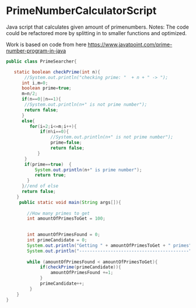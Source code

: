 # PrimeNumberCalculatorScript
Java script that calculates given amount of primenumbers.
Notes: The code could be refactored more by splitting in to smaller functions and optimized.

Work is based on code from here https://www.javatpoint.com/prime-number-program-in-java
```Java
public class PrimeSearcher{

   static boolean checkPrime(int n){  
       //System.out.println("checking prime: "  + n + " -> "); 
      int i,m=0;
      boolean prime=true;      
      m=n/2;      
      if(n==0||n==1){  
       //System.out.println(n+" is not prime number");  
       return false;
      }
      else{  
         for(i=2;i<=m;i++){      
             if(n%i==0){      
                 //System.out.println(n+" is not prime number");      
                 prime=false;  
                 return false;
            }      
       }      
       if(prime==true)  { 
           System.out.println(n+" is prime number"); 
           return true;
        }  
      }//end of else  
      return false;
    }  
     public static void main(String args[]){   
    
        //How many primes to get
        int amountOfPrimesToGet = 100;
        

        int amountOfPrimesFound = 0;
        int primeCandidate = 0;
        System.out.println("Getting " + amountOfPrimesToGet + " primes"); 
        System.out.println("------------------------------------------");
        
        while (amountOfPrimesFound < amountOfPrimesToGet){
             if(checkPrime(primeCandidate)){
                 amountOfPrimesFound +=1;
             }
             primeCandidate++;
         }
    }    
}
```
